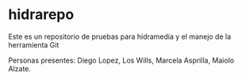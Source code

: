 # hidrarepo
Este es un repositorio de pruebas para hidramedia y el manejo de la herramienta Git

Personas presentes: Diego Lopez, Los Wills, Marcela Asprilla, Maiolo Alzate.
